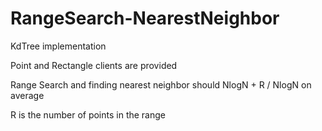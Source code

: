 # RangeSearch-NearestNeighbor
KdTree implementation

Point and Rectangle clients are provided

Range Search and finding nearest neighbor should NlogN + R / NlogN on average

R is the number of points in the range
